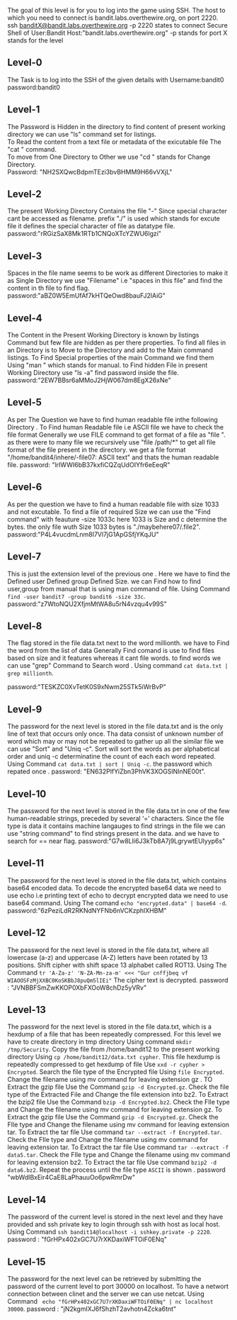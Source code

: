 The goal of this level is for you to log into the game using SSH. The host to which you need to connect is bandit.labs.overthewire.org, on port 2220.  
ssh banditX@bandit.labs.overthewire.org -p 2220 states to connect Secure Shell of User:Bandit Host:"bandit.labs.overthewire.org" -p stands for port X stands for the level
## Level-0
The Task is to log into the SSH of the given details with Username:bandit0 password:bandit0
## Level-1
The Password is Hidden in the directory to find content of present working directory we can use "ls" command set for listings.  
To Read the content from a text file or metadata of the exicutable file The "cat <filename>" command.  
To move from One Directory to Other we use "cd <filename>" stands for Change Directory.  
Password: "NH2SXQwcBdpmTEzi3bvBHMM9H66vVXjL"
## Level-2
The present Working Directory Contains the file "-" Since special character cant be accessed as filename.
prefix "./" is used which stands for excute file it defines the special character of file as datatype file.
password:"rRGizSaX8Mk1RTb1CNQoXTcYZWU6lgzi"

## Level-3
Spaces in the file name seems to be work as different Directories to make it as Single Directory we use "Filename" i.e "spaces in this file" and find the content in th file to find flag.
password:"aBZ0W5EmUfAf7kHTQeOwd8bauFJ2lAiG"

## Level-4
The Content in the Present Working Directory is known by listings Command but few file are hidden as per there properties. 
To find all files in an Directory is to Move to the Directory and add  to the Main command listings.
To Find Special properties of the main Command we find them Using "man <Command>" which stands for manual.
to Find hidden File in present Working Directory use "ls -a" find password inside the file.
password:"2EW7BBsr6aMMoJ2HjW067dm8EgX26xNe"

## Level-5
As per The Question we have to find human readable file inthe following Directory .
To Find human Readable file i.e ASCII file we have to check the file format Generally we use FILE command to get format of a file as "file <filename>".
as there were to many file we recursively use "file /path/*" to get all file format of the file present in the directory.
we get a file format "/home/bandit4/inhere/-file07: ASCII text" and thats the human readable file.
password: "lrIWWI6bB37kxfiCQZqUdOIYfr6eEeqR"

## Level-6
As per the question we have to find a human readable file with size 1033 and not excutable.
To find a file of required Size we can use the "Find command" with feauture -size 1033c here 1033 is Size and c determine the bytes. 
the only file wuth Size 1033 bytes is "./maybehere07/.file2".
password:"P4L4vucdmLnm8I7Vl7jG1ApGSfjYKqJU"

## Level-7
This is just the extension level of the previous one .
Here we have to find the Defined user Defined group Defined Size.
we can Find how to find user,group from manual that is using man command of file.
Using Command `find -user bandit7 -group bandit6 -size 33c`.
password:"z7WtoNQU2XfjmMtWA8u5rN4vzqu4v99S"
## Level-8
The flag stored in the file data.txt next to the word millionth.
we have to Find the word from the list of data Generally Find comand is use to find files based on size and it features whereas it cant file words.
to find words we can use "grep" Command to Search word .
Using command `cat data.txt | grep millionth`.

password:"TESKZC0XvTetK0S9xNwm25STk5iWrBvP"
## Level-9
The password for the next level is stored in the file data.txt and is the only line of text that occurs only once.
Tha data consist of unknown number of word which may or may not be repeated to gather up all the similar file we can use "Sort" and "Uniq -c". 
Sort will sort the words as per alphabetical order and uniq -c determinatine the count of each each word repeated.
Using Command `cat data.txt | sort | Uniq -c`.
the password which repated once .
password: "EN632PlfYiZbn3PhVK3XOGSlNInNE00t".
## Level-10
The password for the next level is stored in the file data.txt in one of the few human-readable strings, preceded by several ‘=’ characters.
Since the file type is data it contains machine langauges to find strings in the file we can use "string command" to find strings present in the data.
and we have to search for == near flag.
password:"G7w8LIi6J3kTb8A7j9LgrywtEUlyyp6s"

## Level-11
The password for the next level is stored in the file data.txt, which contains base64 encoded data.
To decode the encrypted base64 data we need to use echo i.e printing text of echo to decrypt encrypted data we need to use base64 command.
Using The comand `echo "encrypted.data" | base64 -d`.
password:"6zPeziLdR2RKNdNYFNb6nVCKzphlXHBM"

## Level-12
The password for the next level is stored in the file data.txt, where all lowercase (a-z) and uppercase (A-Z) letters have been rotated by 13 positions.
Shift cipher with shift space 13 alphabet called ROT13.
Using The Command `tr 'A-Za-z' 'N-ZA-Mn-za-m' <<< "Gur cnffjbeq vf WIAOOSFzMjXXBC0KoSKBbJ8puQm5lIEi"` The cipher text is decrypted. 
password : "JVNBBFSmZwKKOP0XbFXOoW8chDz5yVRv"

## Level-13
The password for the next level is stored in the file data.txt, which is a hexdump of a file that has been repeatedly compressed.
For this level we have to create directory in tmp directory Using command `mkdir /tmp/Security`.
Copy the file from /home/bandit12 to the present working directory Using `cp /home/bandit12/data.txt cypher`.
This file hexdump is repeatedly compressed to get hexdump of file Use `xxd -r cypher > Encrypted`.
Search the file type of the Encrypted file Using `file Encrypted`.
Change the filename using mv command for leaving extension gz .
TO Extract the gzip file Use the Command `gzip -d Encrypted.gz`.
Check the file type of the Extracted File and Change the file extension into bz2.
To Extract the bzip2 file Use the Command `bzip -d Encrypted.bz2`.
Check the FIle type and Change the filename using mv command for leaving extension gz.
To Extract the gzip file Use the Command `gzip -d Encrypted.gz`.
Check the FIle type and Change the filename using mv command for leaving extension tar.
To Extract the tar file Use command `tar --extract -f Encrypted.tar`.
Check the FIle type and Change the filename using mv command for leaving extension tar.
To Extract the tar file Use command `tar --extract -f data5.tar`.
Check the FIle type and Change the filename using mv command for leaving extension bz2.
To Extract the tar file Use command `bzip2 -d data6.bz2`.
Repeat the process until the file type `ASCII` is shown .
password "wbWdlBxEir4CaE8LaPhauuOo6pwRmrDw"

## Level-14
The password of the current level is stored in the next level and they have provided and ssh private key to login through ssh with host as local host.
Using Command `ssh bandit14@localhost -i sshkey.private -p 2220`.
password : "fGrHPx402xGC7U7rXKDaxiWFTOiF0ENq"

## Level-15
The password for the next level can be retrieved by submitting the password of the current level to port 30000 on localhost.
To have a networt connection between clinet and the server we can use netcat.
Using Command ` echo "fGrHPx402xGC7U7rXKDaxiWFTOiF0ENq" | nc localhost 30000`.
password : "jN2kgmIXJ6fShzhT2avhotn4Zcka6tnt"




